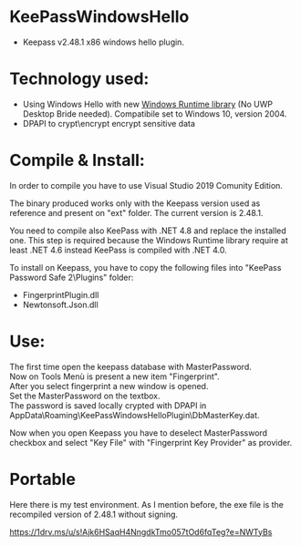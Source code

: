 # KeePassWindowsHello

- Keepass v2.48.1 x86 windows hello plugin.

# Technology used:

  - Using Windows Hello with new [Windows Runtime library](https://docs.microsoft.com/en-us/windows/apps/desktop/modernize/desktop-to-uwp-enhance) (No UWP Desktop Bride needed). Compatibile set to Windows 10, version 2004.
  - DPAPI to crypt\encrypt encrypt sensitive data

# Compile & Install:

In order to compile you have to use Visual Studio 2019 Comunity Edition.

The binary produced works only with the Keepass version used as reference and present on "ext" folder. The current version is 2.48.1.

You need to compile also KeePass with .NET 4.8 and replace the installed one. This step is required because the Windows Runtime library require at least .NET 4.6 instead KeePass is compiled with .NET 4.0.

To install on Keepass, you have to copy the following files into "KeePass Password Safe 2\Plugins" folder:
  - FingerprintPlugin.dll
  - Newtonsoft.Json.dll

# Use:

The first time open the keepass database with MasterPassword.<br>
Now on Tools Menù is present a new item "Fingerprint".<br>
After you select fingerprint a new window is opened.<br>
Set the MasterPassword on the textbox.<br>
The password is saved locally crypted with DPAPI in AppData\Roaming\KeePassWindowsHelloPlugin\DbMasterKey.dat.<br>

Now when you open Keepass you have to deselect MasterPassword checkbox and select "Key File" with "Fingerprint Key Provider" as provider.


# Portable

Here there is my test environment. As I mention before, the exe file is the recompiled version of 2.48.1 without signing. 

https://1drv.ms/u/s!Ajk6HSaqH4NngdkTmo057tOd6fqTeg?e=NWTyBs
